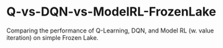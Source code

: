 # Q-vs-DQN-vs-ModelRL-FrozenLake
Comparing the performance of Q-Learning, DQN, and Model RL (w. value iteration) on simple Frozen Lake.
